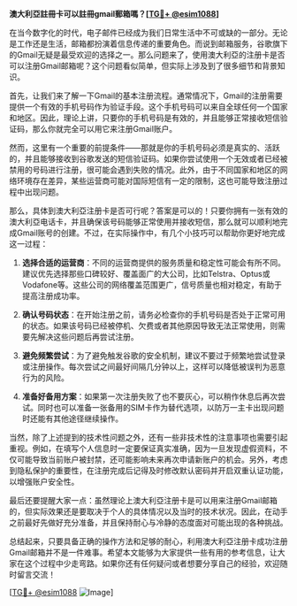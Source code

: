 **澳大利亞註冊卡可以註冊gmail郵箱嗎？[[TG💪+ @esim1088](https://t.me/s/esim1088)]**

在当今数字化的时代，电子邮件已经成为我们日常生活中不可或缺的一部分。无论是工作还是生活，邮箱都扮演着信息传递的重要角色。而说到邮箱服务，谷歌旗下的Gmail无疑是最受欢迎的选择之一。那么问题来了，使用澳大利亞的注册卡是否可以注册Gmail邮箱呢？这个问题看似简单，但实际上涉及到了很多细节和背景知识。

首先，让我们来了解一下Gmail的基本注册流程。通常情况下，Gmail的注册需要提供一个有效的手机号码作为验证手段。这个手机号码可以来自全球任何一个国家和地区。因此，理论上讲，只要你的手机号码是有效的，并且能够正常接收短信验证码，那么你就完全可以用它来注册Gmail账户。

然而，这里有一个重要的前提条件——那就是你的手机号码必须是真实的、活跃的，并且能够接收到谷歌发送的短信验证码。如果你尝试使用一个无效或者已经被禁用的号码进行注册，很可能会遇到失败的情况。此外，由于不同国家和地区的网络环境存在差异，某些运营商可能对国际短信有一定的限制，这也可能导致注册过程中出现问题。

那么，具体到澳大利亞注册卡是否可行呢？答案是可以的！只要你拥有一张有效的澳大利亞电话卡，并且确保该号码能够正常使用并接收短信，那么就可以顺利地完成Gmail账号的创建。不过，在实际操作中，有几个小技巧可以帮助你更好地完成这一过程：

1. **选择合适的运营商**：不同的运营商提供的服务质量和稳定性可能会有所不同。建议优先选择那些口碑较好、覆盖面广的大公司，比如Telstra、Optus或Vodafone等。这些公司的网络覆盖范围更广，信号质量也相对稳定，有助于提高注册成功率。

2. **确认号码状态**：在开始注册之前，请务必检查你的手机号码是否处于正常可用的状态。如果该号码已经被停机、欠费或者其他原因导致无法正常使用，则需要先解决这些问题后再尝试注册。

3. **避免频繁尝试**：为了避免触发谷歌的安全机制，建议不要过于频繁地尝试登录或注册操作。每次尝试之间最好间隔几分钟以上，这样可以降低被误判为恶意行为的风险。

4. **准备好备用方案**：如果第一次注册失败了也不要灰心，可以稍作休息后再次尝试。同时也可以准备一张备用的SIM卡作为替代选项，以防万一主卡出现问题时还能有其他途径继续操作。

当然，除了上述提到的技术性问题之外，还有一些非技术性的注意事项也需要引起重视。例如，在填写个人信息时一定要保证真实准确，因为一旦发现虚假资料，不仅可能导致当前账户被封禁，还可能影响未来再次申请新账户的机会。另外，考虑到隐私保护的重要性，在注册完成后记得及时修改默认密码并开启双重认证功能，以增强账户安全性。

最后还要提醒大家一点：虽然理论上澳大利亞注册卡是可以用来注册Gmail邮箱的，但实际效果还是要取决于个人的具体情况以及当时的技术状况。因此，在动手之前最好先做好充分准备，并且保持耐心与冷静的态度面对可能出现的各种挑战。

总结起来，只要具备正确的操作方法和足够的耐心，利用澳大利亞注册卡成功注册Gmail邮箱并不是一件难事。希望本文能够为大家提供一些有用的参考信息，让大家在这个过程中少走弯路。如果你还有任何疑问或者想要分享自己的经验，欢迎随时留言交流！

[[TG💪+ @esim1088](https://t.me/s/esim1088) ![Image](https://i.postimg.cc/4NQfJmqS/Snipaste-2025-05-13-00-14-12.png)]